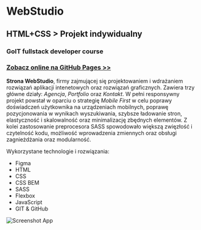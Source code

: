 # WebStudio

## HTML+CSS > Projekt indywidualny

### GoIT fullstack developer course

### [Zobacz online na GitHub Pages >>](https://brzozanet.github.io/goit-markup/)

**Strona WebStudio**, firmy zajmującej się projektowaniem i wdrażaniem rozwiązań aplikacji intenetowych oraz rozwiązań graficznych. Zawiera trzy główne działy: _Agencja_, _Portfolio_ oraz _Kontakt_. W pełni responsywny projekt powstał w oparciu o strategię _Mobile First_ w celu poprawy doświadczeń użytkownika na urządzeniach mobilnych, poprawę pozycjonowania w wynikach wyszukiwania, szybsze ładowanie stron, elastyczność i skalowalność oraz minimalizację zbędnych elementów. Z kolei zastosowanie preprocesora SASS spowodowało większą zwięzłość i czytelność kodu, możliwość wprowadzenia zmiennych oraz obsługi zagnieżdżania oraz modularność.

Wykorzystane technologie i rozwiązania:

- Figma
- HTML
- CSS
- CSS BEM
- SASS
- Flexbox
- JavaScript
- GIT & GitHub

![Screenshot App](https://raw.githubusercontent.com/brzozanet/goit-markup/main/images/gh-cover-goit-markup.png)
